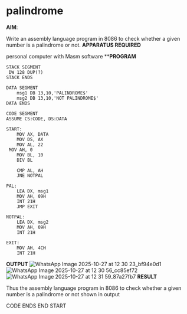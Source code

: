 # palindrome  
**AIM**:

 Write an assembly language program in 8086 to check whether a given number is a palindrome or not.
 **APPARATUS REQUIRED**
 
  personal computer with Masm software
****PROGRAM**

```
STACK SEGMENT
 DW 128 DUP(?)
STACK ENDS

DATA SEGMENT
    msg1 DB 13,10,'PALINDROME$'
    msg2 DB 13,10,'NOT PALINDROME$'
DATA ENDS

CODE SEGMENT
ASSUME CS:CODE, DS:DATA

START:
    MOV AX, DATA
    MOV DS, AX         
    MOV AL, 22
 MOV AH, 0          
    MOV BL, 10         
    DIV BL       

    CMP AL, AH
    JNE NOTPAL       

PAL:                   
    LEA DX, msg1        
    MOV AH, 09H
    INT 21H
    JMP EXIT

NOTPAL:                 
    LEA DX, msg2        
    MOV AH, 09H
    INT 21H

EXIT:
    MOV AH, 4CH       
    INT 21H
```
**OUTPUT**
  ![WhatsApp Image 2025-10-27 at 12 30 23_bf94e0d1](https://github.com/user-attachments/assets/97a74ca6-fb4d-4e2a-a3d4-31cd283f4d05)
  ![WhatsApp Image 2025-10-27 at 12 30 56_cc85ef72](https://github.com/user-attachments/assets/9a4dc049-b788-4033-8f32-b8b1f5121203)
  ![WhatsApp Image 2025-10-27 at 12 31 59_87a27fb7](https://github.com/user-attachments/assets/cec33cc2-19b2-453e-aa3a-a81560f5c535)
**RESULT**

Thus the assembly language program in 8086 to check whether a given number is a palindrome or not shown in output



CODE ENDS
END START
  
